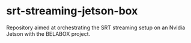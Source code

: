# srt-streaming-jetson-box
Repository aimed at orchestrating the SRT streaming setup on an Nvidia Jetson with the BELABOX project.
